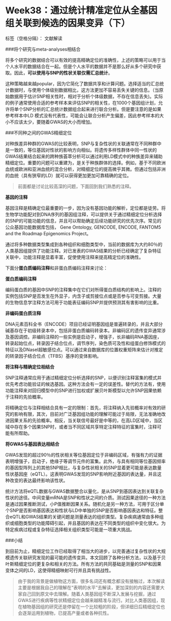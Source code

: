 # Week38：通过统计精准定位从全基因组关联到候选的因果变异（下）

标签（空格分隔）： 文献解读



###将个研究与meta-analyses相结合

将多个研究的数据结合可以有效的提高精确定位的准确性，上述的策略可以用于当个人水平的数据结合在一起。但是个人水平的数据并不是那么好从多个研究中获取。因此，**可以使用与SNP的性状关联仅需汇总统计**。


这种策略越来越popular，因为它简化了数据共享和计算问题。选择适当的汇总统计数据时，与使用个体级别数据相比，这方法更加不容易丢失关键的信息。（当原始数据用于估计SNP相关性时，相对于分析个体级数据，不存在信息丢失)。实际的例子通常使用合适的参考样本来评估SNP的相关性，在1000个基因组计划，允许将单个SNP分析的汇总统计数据组合起来进行联合分析。但是要注意的是如果参考样本中LD 模式没有代表性，可能会让联合分析产生偏差，因此参考样本的大小不应该太少，要随着GWAS的大小而增加。

###不同种之间的GWAS精细定位

对种族差异种群的GWAS的比较表明，SNP与复杂性状的关联通常在不同种群中是一致的，等位基因对性状的影响方向相似。将遗传多样性群体中同一性状的GWAS结果结合起来的跨种族荟萃分析可以通过利用LD模式中的种族差异来辅助精细定位。重要的问题可以重建为，是关于种族群体的选择。例如，基于不同欧洲血统或欧洲和亚洲血统的混合分析，对精细定位的提高微乎其微。但通过包括非洲的血统（具有狭窄的LD）就可以获得更加更加可靠精确的定位。

> 前面都是讨论比较高深的问题，下面回到我们熟悉的注释。

**基因的注释**

基因注释是精确定位最重要的一步，因为没有基因功能的解析，定位都是徒劳。将生物学功能配对到DNA序列的基因组注释，可以提供关于通过精细定位分析选择的SNP的可能功能的信息，并且可以帮助确定后续功能研究的优先次序。常见的公众基因功能数据库包括， Gene Ontology, GENCODE, ENCODE, FANTOM5 and the Roadmap Epigenomics Project。


通过将多种数据类型集成到各种组织和细胞类型中，当前的数据库为大约80％的人类基因组提供了功能注释。对已发表的GWAS结果的分析已经确定了复杂特征关联中，功能注释是显着丰富，促使使用注释来提高精定位的准确性。

下面分**蛋白质编码注释**和非蛋白质编码注释来讨论：

**蛋白质编码注释**


编码蛋白质的基因中SNP的注释集中在它们对所得蛋白质结构的影响上。注释的实例包括SNP是否发生在外显子，内含子或剪接位点或是否参与可变剪接。大量的生物信息学注释方法可用于功能表征编码SNP并提供预测其有害影响的比重。

**非编码蛋白质注释**

DNA元素百科全书（ENCODE）项目已经证明基因组是普遍转录的，并且大部分碱基存在于初级转录本中，包括非蛋白质编码转录本。非编码区的遗传变异通常涉及基因调控。非编码注释的一些实例是启动子，增强子，长非编码RNA基因座，转录起始位点，转录因子结合位点，调节序列，染色质可及性和组蛋白修饰模式的特征以及DNaseI超敏感位点。可以通过来自数据库的位置权重矩阵来估计对推定的转录因子结合位点（TFBS）基序的变体影响。

**将注释与精确定位相结合**


SNP注释通常应用于通过精细定位分析选择的SNP，以便识别注释富集的模式并优先考虑功能验证的候选基因。这种方法会有一定的误差性。替代的方法有，使用功能注释来对回归模型中的SNP进行加权或扩展贝叶斯模型以允许SNP因果依赖于注释的先验概率。

将精确定位与注释相结合具有一定的限制：首先，将注释纳入先验概率对有效的研究的影响有限，其次，目前对广泛基因组功能的理解可能过于局限，无法准确地改进因果关系的先验概率。相反，当关联信号最好是中等的，在高LD区域中，当区域中存在多个因果SNP时，或者当不同区域共享特定注释特征的富集时，注释可能有所帮助。


**将GWAS与基因表达相结合**

GWAS发现的超过90％的性状相关等位基因定位于非编码区域，有强有力的证据表明增强子，启动子，绝缘子等调节元件的富集。此外，与具有相同等位基因频率的基因型阵列上的其他SNP相比，与复杂性状相关的SNP显着更可能是表达数量性状基因座（eQTL）。这表明GWAS发现的SNP影响附近基因的表达量，并且这种改变的表达最终影响该性状。


统计方法将eQTL数据与GWAS数据整合以量化，是从SNP到基因表达到关联复杂性状的途径。中间变量mRNA是SNP和性状之间的介质。测试因果途径的一种方法是通过因果推断测试，小P值推断因果关系。随机化是另一种方法，可用于区分单个SNP是否影响基因表达和性状与LD中单独的SNP是否影响基因表达和特征。整合eQTL和GWAS结果的关键问题是测量表达的组织类型。复杂疾病通常由多种组织或细胞类型的功能障碍引起，并且基因的表达在不同类型的组织中变化很大。为特定疾病过程或复杂特征选择相关组织类型可能是一项重大挑战。

###小结

到目前为止，精细定位工作已经取得了相当大的进步，以完善通过复杂性状的大规模遗传关联研究发现的最可能的遗传变异。本文回顾了各种分析方法，以及基于贝叶斯精细定位的更复杂和相关的方法。所有方法的共同基础是测量的SNP和因果变体之间的LD，这使得精细映射可行并且具有挑战性。

> 由于我的背景是做植物这方面，很多名词还有概念都没有接触过，本次解读主要是根据我自己的理解在“表明的水平”去解读，更加深刻的内容还需要大家自己回到原文中去理解。随着人类基因组不断深入发展与挖掘，通过GWAS进行疾病等性状精细定位会越来越精准与流行。对比人类基因组，现在植物基因组的研究还是停留在一个比较粗的阶段，但详细日后精细定位也会逐渐运用到植物，已提高产量或者各种抗性。